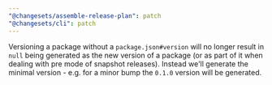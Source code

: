 ```yaml
---
"@changesets/assemble-release-plan": patch
"@changesets/cli": patch
---
```


Versioning a package without a `package.json#version` will no longer result in `null` being generated as the new version of a package (or as part of it when dealing with pre mode of snapshot releases). Instead we'll generate the minimal version - e.g. for a minor bump the `0.1.0` version will be generated.
